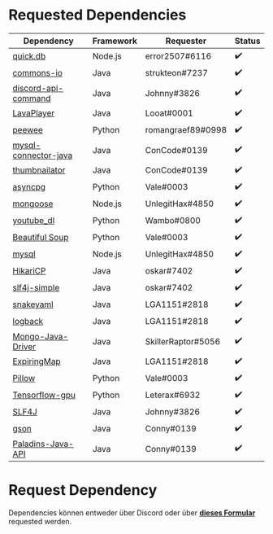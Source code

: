 # Requested Dependencies


| Dependency | Framework | Requester | Status |
|------------|-----------|-----------|--------|
| [quick.db](https://www.npmjs.com/package/quick.db)   | Node.js   | error2507#6116 | ✔️ |
| [commons-io](https://commons.apache.org/proper/commons-io/) | Java      | strukteon#7237 | ✔️ | 
| [discord-api-command](https://github.com/JohnnyJayJay/discord-api-command) | Java | Johnny#3826 | ✔️ |
| [LavaPlayer](https://github.com/sedmelluq/lavaplayer) | Java | Looat#0001 | ✔️ 
| [peewee](https://pypi.org/project/peewee/) | Python | romangraef89#0998 | ✔️ 
| [mysql-connector-java](https://mvnrepository.com/artifact/mysql/mysql-connector-java) | Java | ConCode#0139 | ✔️ 
| [thumbnailator](https://mvnrepository.com/artifact/net.coobird/thumbnailator) | Java | ConCode#0139 | ✔️
| [asyncpg](https://github.com/MagicStack/asyncpg) | Python | Vale#0003 | ✔️
| [mongoose](https://github.com/Automattic/mongoose) | Node.js | UnlegitHax#4850 | ✔️
| [youtube_dl](https://github.com/rg3/youtube-dl) | Python | Wambo#0800 | ✔️
| [Beautiful Soup](https://github.com/waylan/beautifulsoup) | Python | Vale#0003 | ✔️
| [mysql](https://github.com/mysqljs/mysql) | Node.js | UnlegitHax#4850 | ✔️
| [HikariCP](https://github.com/brettwooldridge/HikariCP) | Java | oskar#7402 | ✔️
| [slf4j-simple](https://mvnrepository.com/artifact/org.slf4j/slf4j-simple) | Java | oskar#7402 | ✔️
| [snakeyaml](https://bitbucket.org/asomov/snakeyaml/src/default/) | Java | LGA1151#2818 | ✔️ 
| [logback](https://github.com/qos-ch/logback) | Java | LGA1151#2818 | ✔️ 
| [Mongo-Java-Driver](https://mvnrepository.com/artifact/org.mongodb/mongo-java-driver) | Java | SkillerRaptor#5056 | ✔️
| [ExpiringMap](https://github.com/jhalterman/expiringmap) | Java | LGA1151#2818 | ✔️ 
| [Pillow](https://github.com/python-pillow/Pillow) | Python | Vale#0003 | ✔️ 
| [Tensorflow-gpu](https://www.tensorflow.org) | Python | Leterax#6932 | ✔️ 
| [SLF4J](https://www.slf4j.org/) | Java | Johnny#3826 | ✔️ 
| [gson](https://github.com/google/gson) | Java | Conny#0139 | ✔️ 
| [Paladins-Java-API](https://github.com/HeyZeer0/Paladins-Java-API) | Java | Conny#0139 | ✔️ 

# Request Dependency

Dependencies können entweder über Discord oder über [**dieses Formular**](https://docs.google.com/forms/d/e/1FAIpQLSd-YxDDRRXjqZmtmk3yDIL5_5D2NtQIBkn3L4kMP7F3lJMssA/viewform?usp=sf_link) requested werden.
